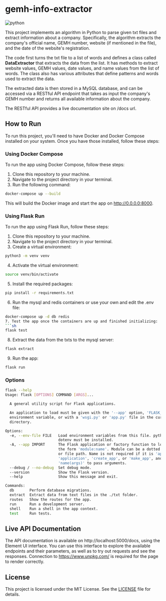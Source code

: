 # gemh-info-extractor

![python](https://img.shields.io/badge/python-3.10-blue)

This project implements an algorithm in Python to parse given txt files and extract information about a company. Specifically, the algorithm extracts the company's official name, GEMH number, website (if mentioned in the file), and the date of the website's registration.

The code first turns the txt file to a list of words and defines a class called **DataExtractor** that extracts the data from the list. It has methods to extract website values, GEMH values, date values, and name values from the list of words. The class also has various attributes that define patterns and words used to extract the data.

The extracted data is then stored in a MySQL database, and can be accessed via a RESTful API endpoint that takes as input the company's GEMH number and returns all available information about the company.

The RESTful API provides a live documentation site on /docs url.

## How to Run
To run this project, you'll need to have Docker and Docker Compose installed on your system. Once you have those installed, follow these steps:

### Using Docker Compose
To run the app using Docker Compose, follow these steps:
  1. Clone this repository to your machine.
  2. Navigate to the project directory in your terminal.
  3. Run the following command:
  ```sh
  docker-compose up --build
  ```
  This will build the Docker image and start the app on http://0.0.0.0:8000.

### Using Flask Run
To run the app using Flask Run, follow these steps:
  1. Clone this repository to your machine.
  2. Navigate to the project directory in your terminal.
  3. Create a virtual environment:
  ```sh
  python3 -m venv venv
  ```
  4. Activate the virtual environment:
  ```sh
  source venv/bin/activate
  ```
  5. Install the required packages:
  ```sh
  pip install -r requirements.txt
  ```
  6. Run the mysql and redis containers or use your own and edit the .env file:
  ```sh
  docker-compose up -d db redis
  7. Test the app once the containers are up and finished initializing:
  ```sh
  flask test
  ```
  8. Extract the data from the txts to the mysql server:
  ```sh
  flask extract
  ```
  9. Run the app:
  ```sh
  flask run
  ```

### Options
```bash
flask --help
Usage: flask [OPTIONS] COMMAND [ARGS]...

  A general utility script for Flask applications.

  An application to load must be given with the '--app' option, 'FLASK_APP'
  environment variable, or with a 'wsgi.py' or 'app.py' file in the current
  directory.

Options:
  -e, --env-file FILE   Load environment variables from this file. python-
                        dotenv must be installed.
  -A, --app IMPORT      The Flask application or factory function to load, in
                        the form 'module:name'. Module can be a dotted import
                        or file path. Name is not required if it is 'app',
                        'application', 'create_app', or 'make_app', and can be
                        'name(args)' to pass arguments.
  --debug / --no-debug  Set debug mode.
  --version             Show the Flask version.
  --help                Show this message and exit.

Commands:
  db       Perform database migrations.
  extract  Extract data from text files in the ./txt folder.
  routes   Show the routes for the app.
  run      Run a development server.
  shell    Run a shell in the app context.
  test     Run tests.
```

## Live API Documentation
The API documentation is available on http://localhost:5000/docs, using the Element UI interface. You can use this interface to explore the available endpoints and their parameters, as well as to try out requests and see the responses. Connection to https://www.unpkg.com/ is required for the page to render correctly.

## License
This project is licensed under the MIT License. See the [LICENSE](/LICENSE) file for details.